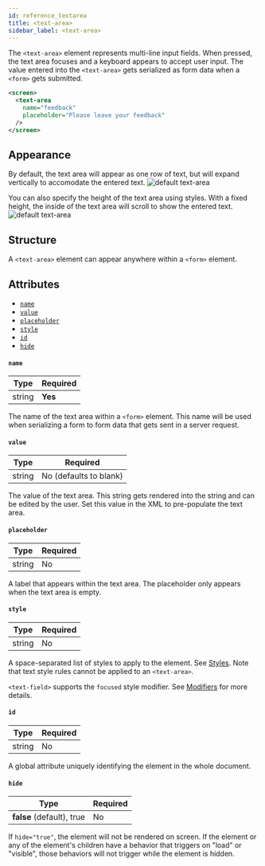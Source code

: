 ```yaml
---
id: reference_textarea
title: <text-area>
sidebar_label: <text-area>
---
```


The `<text-area>` element represents multi-line input fields. When pressed, the text area focuses and a keyboard appears to accept user input. The value entered into the `<text-area>` gets serialized as form data when a `<form>` gets submitted.

```xml
<screen>
  <text-area
    name="feedback"
    placeholder="Please leave your feedback"
  />
</screen>
```

## Appearance

By default, the text area will appear as one row of text, but will expand vertically to accomodate the entered text.
![default text-area](/img/reference_textarea1.png)

You can also specify the height of the text area using styles. With a fixed height, the inside of the text area will scroll to show the entered text.
![default text-area](/img/reference_textarea2.png)

## Structure

A `<text-area>` element can appear anywhere within a `<form>` element.

## Attributes

- [`name`](#name)
- [`value`](#value)
- [`placeholder`](#placeholder)
- [`style`](#style)
- [`id`](#id)
- [`hide`](#hide)

#### `name`

| Type   | Required |
| ------ | -------- |
| string | **Yes**  |

The name of the text area within a `<form>` element. This name will be used when serializing a form to form data that gets sent in a server request.

#### `value`

| Type   | Required               |
| ------ | ---------------------- |
| string | No (defaults to blank) |

The value of the text area. This string gets rendered into the string and can be edited by the user. Set this value in the XML to pre-populate the text area.

#### `placeholder`

| Type   | Required |
| ------ | -------- |
| string | No       |

A label that appears within the text area. The placeholder only appears when the text area is empty.

#### `style`

| Type   | Required |
| ------ | -------- |
| string | No       |

A space-separated list of styles to apply to the element. See [Styles](/docs/reference_style). Note that text style rules cannot be applied to an `<text-area>`.

`<text-field>` supports the `focused` style modifier. See [Modifiers](/docs/reference_modifier) for more details.

#### `id`

| Type   | Required |
| ------ | -------- |
| string | No       |

A global attribute uniquely identifying the element in the whole document.

#### `hide`

| Type                      | Required |
| ------------------------- | -------- |
| **false** (default), true | No       |

If `hide="true"`, the element will not be rendered on screen. If the element or any of the element's children have a behavior that triggers on "load" or "visible", those behaviors will not trigger while the element is hidden.
